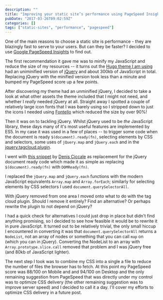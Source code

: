 ```yaml
---
description: ""
title: "Improving your static site’s performance using PageSpeed Insights"
pubDate: "2017-03-26T09:02:59Z"
categories: []
tags: ["static-sites", "performance", "pagespeed"]
---
```


One of the main reasons to choose a static site is performance - they are blazingly fast to serve to your users. But can they be faster? I decided to use [Google PageSpeed Insights](https://developers.google.com/speed/pagespeed/insights/) to find out.

The first recommendation it gave me was to minify my JavaScript and reduce the size of my resources -- it turns out the [Hugo theme I am using](https://github.com/nodejh/hugo-theme-cactus-plus/) had an uniminified version of [jQuery](http://jquery.com) and about 300kb of JavaScript in total. Replacing jQuery with the minified version took less than a minute and bumped my PageSpeed score up a few points.

After discovering my theme had an unminified jQuery, I decided to take a look at what other assets the theme included that I might not need, and whether I _really_ needed jQuery at all. Straight away I spotted a couple of relatively large icon fonts that I was barely using so I stripped down to just the icons I needed using [Fontello](http://fontello.com) which reduced the size by over 90%!

Then it was on to tackling jQuery. Whilst jQuery used to be _the_ JavaScript library, these days many of it's most useful features are implemented by ES5. In my case it was used in a few of places -- to trigger some code when the document is ready `$(document).ready(fn)`, selecting elements by CSS and selectors, some uses of `jQuery.map` and `jQuery.each` and in the [jquery.tagcloud.plugin](https://github.com/addywaddy/jquery.tagcloud.js/).

I went with [this snippet](https://gist.github.com/dciccale/4087856) by [Denis Ciccale](https://github.com/dciccale) as replacement for the jQuery document ready code which made it as simple as replacing `$(document).ready(fn)` with `DOMReady(fn)`.

I replaced the `jQuery.map` and `jQuery.each` functions with the modern JavaScript equivalents `Array.map` and `Array.forEach`; similarly for selecting elements by CSS selectors I used `document.querySelectorAll`.

With jQuery removed from one area I moved onto what to do with the tag cloud plugin. Should I remove it entirely? Find an alternative? Or perhaps rewrite the plugin to not depend on jQuery?

I had a quick check for alternatives I could just drop in place but didn't find anything promising, so I decided to see how feasible it would be to rewrite it in pure JavaScript. It turned out to be relatively trivial, the only small hiccup I encountered in converting it was that `document.querySelectorAll` returns a `NodeList`, not an array of nodes or something that you can call `map` on (which you can in jQuery). Converting the NodeList to an array with `Array.prototype.slice.call` removed that problem and I was jQuery free (and 80kb of JavaScript lighter).

The next step I took was to combine my CSS into a single a file to reduce the number of files the browser has to fetch. At this point my PageSpeed score was 88/100 on Mobile and and 94/100 on Desktop and the only remaining suggestion from PageSpeed that was directly under my control was to optimize CSS delivery (the other remaining suggestion was to improve server speed) and I decided to call it a day. I'll cover my efforts to optimize CSS delivery in a future post.
